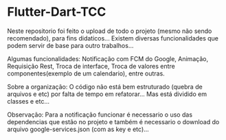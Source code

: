# Flutter-Dart-TCC
Neste repositorio foi feito o upload de todo o projeto (mesmo não sendo recomendado), para fins didaticos... Existem diversas funcionalidades que podem servir de base para outro trabalhos...

Algumas funcionalidades: Notificação com FCM do Google, Animação, Requisição Rest, Troca de interface, Troca de valores entre componentes(exemplo de um calendario), entre outras.

Sobre a organização: O código não está bem estruturado (quebra de arquivos e etc) por falta de tempo em refatorar... Mas está dividido em classes e etc...

Observação: Para a notificação funcionar é necessario o uso das dependencias que estão no projeto e também é necessario o download do arquivo google-services.json (com as key e etc)...
